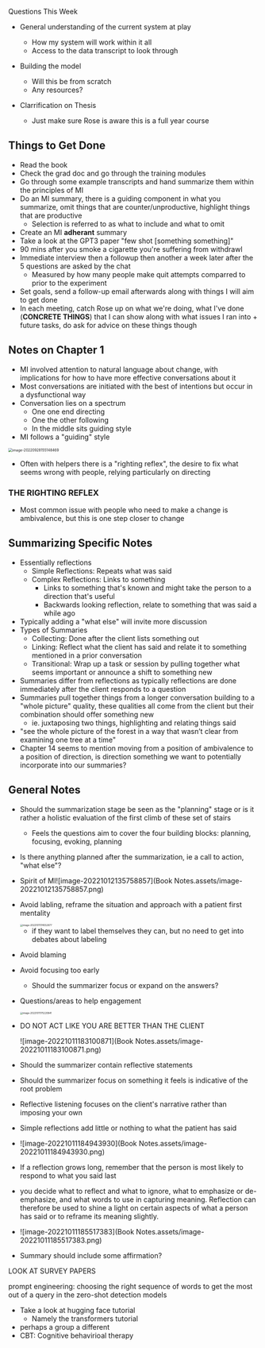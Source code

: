 Questions This Week

- General understanding of the current system at play
  - How my system will work within it all
  - Access to the data transcript to look through
- Building the model
  - Will this be from scratch
  - Any resources?

- Clarrification on Thesis
  - Just make sure Rose is aware this is a full year course



## Things to Get Done

- Read the book 
- Check the grad doc and go through the training modules
- Go through some example transcripts and hand summarize them within the principles of MI 
- Do an MI summary, there is a guiding component in what you summarize, omit things that are counter/unproductive, highlight things that are productive 
  - Selection is referred to as what to include and what to omit
- Create an MI **adherant** summary
- Take a look at the GPT3 paper "few shot [something something]"
- 90 mins after you smoke a cigarette you're suffering from withdrawl
- Immediate interview then a followup then another a week later after the 5 questions are asked by the chat
  - Measured by how many people make quit attempts comparred to prior to the experiment
- Set goals, send a follow-up email afterwards along with things I will aim to get done
- In each meeting, catch Rose up on what we're doing, what I've done (**CONCRETE THINGS**) that I can show along with what issues I ran into + future tasks, do ask for advice on these things though

## Notes on Chapter 1

- MI involved attention to natural language about change, with implications for how to have more effective conversations about it
- Most conversations are initiated with the best of intentions but occur in a dysfunctional way
- Conversation lies on a spectrum
  - One one end directing
  - One the other following
  - In the middle sits guiding style
- MI follows a "guiding" style

<img src="Book Notes.assets/image-20220928155148469.png" alt="image-20220928155148469" style="zoom:50%;" />

- Often with helpers there is a "righting reflex", the desire to fix what seems wrong with people, relying particularly on directing

### **THE RIGHTING REFLEX**

- Most common issue with people who need to make a change is ambivalence, but this is one step closer to change

## Summarizing Specific Notes

- Essentially reflections
  - Simple Reflections: Repeats what was said
  - Complex Reflections: Links to something
    - Links to something that's known and might take the person to a direction that's useful
    - Backwards looking reflection, relate to something that was said a while ago
- Typically adding a "what else" will invite more discussion
- Types of Summaries
  - Collecting: Done after the client lists something out
  - Linking: Reflect what the client has said and relate it to something mentioned in a prior conversation
  - Transitional: Wrap up a task or session by pulling together what seems important or announce a shift to something new
- Summaries differ from reflections as typically reflections are done immediately after the client responds to a question
- Summaries pull together things from a longer conversation building to a "whole picture" quality, these qualities all come from the client but their combination should offer something new
  - ie. juxtaposing two things, highlighting and relating things said
- "see the whole picture of the forest in a way that wasn’t clear from examining one tree at a time"
- Chapter 14 seems to mention moving from a position of ambivalence to a position of direction, is direction something we want to potentially incorporate into our summaries?

## General Notes

- Should the summarization stage be seen as the "planning" stage or is it rather a holistic evaluation of the first climb of these set of stairs 

  - Feels the questions aim to cover the four building blocks: planning, focusing, evoking, planning

- Is there anything planned after the summarization, ie a call to action, "what else"?

- Spirit of MI![image-20221012135758857](Book Notes.assets/image-20221012135758857.png)

- Avoid labling, reframe the situation and approach with a patient first mentality

  <img src="Book Notes.assets/image-20221011174552877.png" alt="image-20221011174552877" style="zoom:33%;" />

  - if they want to label themselves they can, but no need to get into debates about labeling

- Avoid blaming

- Avoid focusing too early

  - Should the summarizer focus or expand on the answers?

- Questions/areas to help engagement

  <img src="Book Notes.assets/image-20221011175220841.png" alt="image-20221011175220841" style="zoom:33%;" />

- DO NOT ACT LIKE YOU ARE BETTER THAN THE CLIENT

  ![image-20221011183100871](Book Notes.assets/image-20221011183100871.png)

- Should the summarizer contain reflective statements

- Should the summarizer focus on something it feels is indicative of the root problem

- Reflective listening focuses on the client's narrative rather than imposing your own

- Simple reflections add little or nothing to what the patient has said
- ![image-20221011184943930](Book Notes.assets/image-20221011184943930.png)
- If a reflection grows long, remember that the person is most likely to respond to what you said last
- you decide what to reflect and what to ignore, what to emphasize or de-emphasize, and what words to use in capturing meaning. Reflection can therefore be used to shine a light on certain aspects of what a person has said or to reframe its meaning slightly.
- ![image-20221011185517383](Book Notes.assets/image-20221011185517383.png)
- Summary should include some affirmation?







LOOK AT SURVEY PAPERS

prompt engineering: choosing the right sequence of words to get the most out of a query in the zero-shot detection models



- Take a look at hugging face tutorial
  - Namely the transformers tutorial
- perhaps a group a different 
- CBT: Cognitive behavirioal therapy 